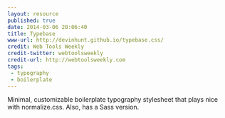 ```yaml
---
layout: resource
published: true
date: 2014-03-06 20:06:40
title: Typebase
www-url: http://devinhunt.github.io/typebase.css/
credit: Web Tools Weekly
credit-twitter: webtoolsweekly
credit-url: http://webtoolsweekly.com
tags: 
 - typography
 - boilerplate
---
```


Minimal, customizable boilerplate typography stylesheet that plays nice with normalize.css. Also, has a Sass version.